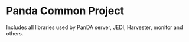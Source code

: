 # Panda Common Project

Includes all libraries used by PanDA server, JEDI, Harvester, monitor and others.
